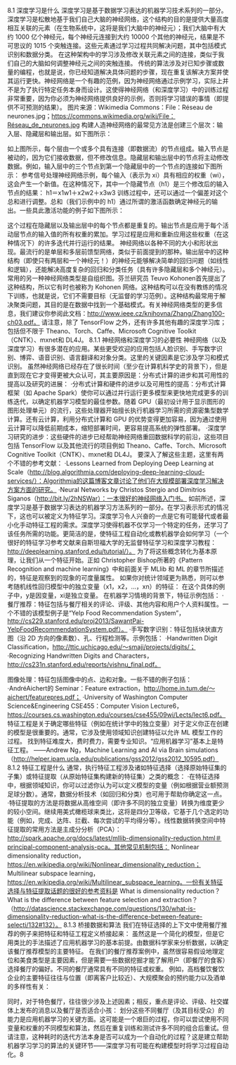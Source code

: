 
8.1 深度学习是什么
深度学习是基于数据学习表达的机器学习技术系列的一部分。深度学习是松散地基于我们自己大脑的神经网络，这个结构的目的是提供大量高度相互关联的元素（在生物系统中，这将是我们大脑中的神经元）；我们大脑中有大约 1000 亿个神经元，每个神经元连接到大约 10000 个其他的神经元，结果是不可思议的 1015 个突触连接。这些元素通过学习过程共同解决问题，其中包括模式识别和数据分类。
在这种架构中的学习涉及修改关联元素之间的连接，类似于我们自己的大脑如何调整神经元之间的突触连接。
传统的算法涉及对已知步骤或数量的编程，也就是说，你已经知道解决具体问题的步骤，现在重复该解决方案并使其运行更快。神经网络是一个有趣的范例，因为神经网络通过示例学习，实际上并不是为了执行特定任务本身而设计。这使得神经网络（和深度学习）中的训练过程非常重要，因为你必须为神经网络提供良好的示例，否则将学习错误的事情（即提供不可预测的结果）。
图片来源：Wikimedia Commons：File：Réseau de neurones.jpg；https://commons.wikimedia.org/wiki/File：Réseau_de_neurones.jpg
构建人造神经网络的最常见方法是创建三个层次：输入层、隐藏层和输出层。如下图所示：


如上图所示，每个层由一个或多个具有连接（即数据流）的节点组成。输入节点是被动的，因为它们接收数据，但不修改信息。隐藏层和输出层中的节点将主动修改数据。例如，输入层中的三个节点到第一个隐藏层中的一个节点的连接如下图所示：
参考信号处理神经网络示例，每个输入（表示为 xi）具有相应的权重（wi），这会产生一个新值。在这种情况下，其中一个隐藏节点（h1）是三个修改后的输入节点的结果：
h1＝x1w1＋x2w2＋x3w3
训练过程中，还可以通过一个偏差对这个总和进行调整。总和（我们示例中的 h1）通过所谓的激活函数确定神经元的输出。一些具此激活功能的例子如下图所示：



这个过程在隐藏层以及输出层中的每个节点都是重复的。输出节点是应用于每个活动层节点的输入值的所有权重的累加。学习过程是应用和重新应用这些权重（在这种情况下）的许多迭代并行运行的结果。
神经网络以各种不同的大小和形状出现。最流行的是单层和多层前馈型网络，类似于前面提到的那种。输出层中的这种结构（即使只有两层和一个神经元！）的神经元能够解决简单的回归问题（如线性和逻辑），还能解决高度复杂的回归和分类任务（具有许多隐藏层和多个神经元）。常用的另一种神经网络类型是自组织图。芬兰研究员 Teuvo Kohonen首先提出了这种结构，所以它有时也被称为 Kohonen 网络。这种结构可以在没有教练的情况下训练，也就是说，它们不需要目标（无监督的学习范例）。这种结构最常用于解决聚类问题，其目的是在数据中找到一个基础模式。有关神经网络类型的更多信息，我们建议你参阅此文档：http://www.ieee.cz/knihovna/Zhang/Zhang100-ch03.pdf。
请注意，除了 TensorFlow 之外，还有许多其他有趣的深度学习库；包括但不限于 Theano、Torch、Caffe、Microsoft Cognitive Toolkit（CNTK）、mxnet和 DL4J。
8.1.1 神经网络和深度学习的必要性
神经网络（以及深度学习）有很多潜在的应用。某些更受欢迎的应用包括人脸识别、手写数字识别、博弈、语音识别、语言翻译和对象分类。这里的关键因素是它涉及学习和模式识别。
虽然神经网络已经存在了很长时间（至少在计算机科学史的背景下），但是直到现在它才变得更被大众认可，其主要原因是：分布式计算的进步和其可用性的提高以及研究的进展：
·分布式计算和硬件的进步以及可用性的提高：分布式计算框架（如 Apache Spark）使你可以通过并行运行更多模型来更快地完成更多的训练迭代，以确定机器学习模型的最佳参数。随着 GPU（最初设计用于显示图形的图形处理单元）的流行，这些处理器开始擅长执行机器学习所需的资源密集型数学计算。还有云计算，利用分布式计算和 GPU 的优势变得更加容易，因为通过使用云计算可以降低前期成本，缩短部署时间，更容易提高系统的弹性部署。
·深度学习研究的进步：这些硬件的进步已经帮助神经网络重回数据科学的前沿，这些项目包括 TensorFlow 以及其他流行的项目例如 Theano、Caffe、Torch、Microsoft Cognitive Toolkit（CNTK）、mxnet和 DL4J。
要深入了解这些主题，这里有两个不错的参考文献：
·Lessons Learned from Deploying Deep Learning at Scale（http://blog.algorithmia.com/deploying-deep-learning-cloud-services/）：Algorithmia的这篇博客文章讨论了他们在大规模部署深度学习解决方案方面的研究。
·Neural Networks by Christos Stergio and Dimitrios Siganos（http://bit.ly/2hNSWar）：一本很好的神经网络入门书。
如前所述，深度学习是基于数据学习表达的机器学习方法系列的一部分。在学习表示形式的情况下，这也可以被定义为特征学习。深度学习令人兴奋的一点是它有可能替代或者最小化手动特征工程的需求。深度学习使得机器不仅学习一个特定的任务，还学习了该任务所需的功能。更简洁的是，使特征工程自动化或教机器学会如何学习（一个很好的特征学习参考文献来自斯坦福大学的无监督特征学习和深度学习教程：http://deeplearning.stanford.edu/tutorial/）。
为了将这些概念转化为基本原理，让我们从一个特征开始。正如 Christopher Bishop所著的《Pattern Recognition and machine learning》中和前面关于 MLlib 和 ML 的章节所描述的，特征是观察到的现象的可度量属性。
如果你对统计领域更为熟悉，则可以参考随机线性回归模型中的独立变量（x1，x2，…，xn）的特征：
在这个具体的例子中，y是因变量，xi是独立变量。
在机器学习情境的背景下，特征示例包括：
·餐厅推荐：特征包括与餐厅相关的评论、评级、其他内容和用户个人资料属性。一个不错的该模型例子是“Yelp Food Recommendation System”，http://cs229.stanford.edu/proj2013/SawantPai-YelpFoodRecommendationSystem.pdf）。
·手写数字识别：特征包括块状直方图（沿 2D 方向的像素数）、孔、行程检测等。示例包括：
·Handwritten Digit Classification，http://ttic.uchicago.edu/～smaji/projects/digits/；
·Recognizing Handwritten Digits and Characters，http://cs231n.stanford.edu/reports/vishnu_final.pdf。



图像处理：特征包括图像中的点、边和对象。一些不错的例子包括：
·AndréAichert的 Seminar：Feature extraction，http://home.in.tum.de/～aichert/featurepres.pdf；
·University of Washington Computer Science&Engineering CSE455：Computer Vision Lecture6，https://courses.cs.washington.edu/courses/cse455/09wi/Lects/lect6.pdf。
特征工程是关于确定哪些特征（例如在统计学中的独立变量）对于定义你正在创建的模型是很重要的。通常，它涉及使用领域知识创建特征以允许 ML 模型工作的过程。
找到特征难度大，费时费力，需要专业知识。“应用机器学习”基本上是特征工程。
——Andrew Ng，Machine Learning and AI via Brain simulations（http://helper.ipam.ucla.edu/publications/gss2012/gss2012_10595.pdf）
8.1.2 特征工程是什么
通常，执行特征工程涉及诸如特征选择（选择原始特征集的子集）或特征提取（从原始特征集构建新的特征集）之类的概念：
·在特征选择中，根据领域知识，你可以过滤你认为可以定义模型的变量（例如根据营业额预测足球分数）。通常，数据分析技术（如回归和分类）也可用于帮助你确定这一点。
·特征提取的方法是将数据从高维空间（即许多不同的独立变量）转换为维度更少的较小空间。继续用美式橄榄球来类比，这将是四分卫等级，它基于几个选定的功能（例如，完成、达阵、拦截、每次尝试的平均得分等）。线性数据转换空间中特征提取的常用方法是主成分分析（PCA）：http://spark.apache.org/docs/latest/mllib-dimensionality-reduction.html＃principal-component-analysis-pca。其他常见机制包括：
Nonlinear dimensionality reduction，https://en.wikipedia.org/wiki/Nonlinear_dimensionality_reduction；
Multilinear subspace learning，https://en.wikipedia.org/wiki/Multilinear_subspace_learning。一份有关特征选择与特征提取话题的很好的参考资料是 What is dimensionality reduction？What is the difference between feature selection and extraction？（http://datascience.stackexchange.com/questions/130/what-is-dimensionality-reduction-what-is-the-difference-between-feature-selecti/132#132）。
8.1.3 桥接数据和算法
我们在特征选择的上下文中使用餐厅推荐的例子来把特征和特征工程定义桥接起来：
虽然这是一个简化的模型，但是它用类比的手法描述了应用机器学习的基本前提。由数据科学家来分析数据，以确定该餐厅推荐模型的主要特征。
在我们的餐厅推荐案例中，虽然很容易假设地理定位和美食类型是主要因素，但是需要一些数据挖掘才能了解用户（即餐厅的食客）选择餐厅的偏好。不同的餐厅通常具有不同的特征或权重。
例如，高档餐饮餐饮企业的主要特征往往与位置（即离客户比较近）、大规模聚会的预约能力以及酒单的多样性有关：



同时，对于特色餐厅，往往很少涉及上述因素；相反，重点是评论、评级、社交媒体上发布的消息以及餐厅是否适合小孩：
划分这些不同餐厅（及其目标受众）的能力是应用机器学习的关键方面。这可能是一个艰巨的过程，你可以尝试使用不同变量和权重的不同模型和算法，然后在重复训练和测试许多不同的组合后重试。但请注意，这种耗时的迭代方法本身是否可以成为一个自动化的过程？这是建立帮助机器学习学习的算法的关键环节——深度学习有可能在构建模型时将学习过程自动化。8
